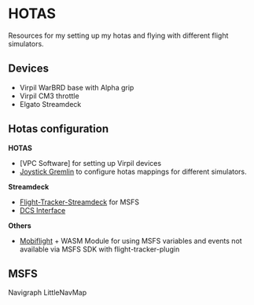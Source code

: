 # HOTAS

Resources for my setting up my hotas and flying with different flight
simulators.

## Devices

- Virpil WarBRD base with Alpha grip
- Virpil CM3 throttle
- Elgato Streamdeck

## Hotas configuration

**HOTAS**
- [VPC Software] for setting up Virpil devices
- [Joystick Gremlin] to configure hotas mappings for different simulators.

**Streamdeck**
- [Flight-Tracker-Streamdeck][] for MSFS
- [DCS Interface]

**Others**
- [Mobiflight][] + WASM Module for using MSFS variables and events not available via MSFS SDK with flight-tracker-plugin


## MSFS

Navigraph
LittleNavMap

[VPC Configuration Tool]:https://support.virpil.com/en/support/solutions/folders/47000015618
[Flight-Tracker-Streamdeck]: https://github.com/nguyenquyhy/Flight-Tracker-StreamDeck
[DCS Interface]: https://github.com/enertial/streamdeck-dcs-interface
[Mobiflight]: https://www.mobiflight.com/en/index.html
[Joystick Gremlin]: http://whitemagic.github.io/JoystickGremlin/

